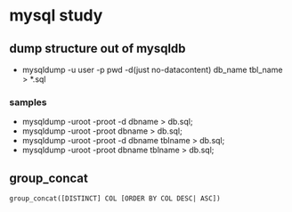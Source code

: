 # mysql study

## dump structure out of mysqldb
- mysqldump -u user -p pwd -d(just no-datacontent) db_name tbl_name > *.sql

### samples
- mysqldump -uroot -proot -d dbname > db.sql;
- mysqldump -uroot -proot dbname > db.sql;
- mysqldump -uroot -proot -d dbname tblname > db.sql;
- mysqldump -uroot -proot dbname tblname > db.sql;

## group_concat
`group_concat([DISTINCT] COL [ORDER BY COL DESC| ASC])`
